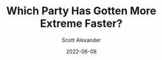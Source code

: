 ---
layout: podcast
title: "Which Party Has Gotten More Extreme Faster?"
author: Scott Alexander
description: https://astralcodexten.substack.com/p/which-party-has-gotten-more-extreme
date: 2022-06-08
length: 3762751
duration: 941
guid: which-party-has-gotten-more-extreme
---